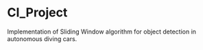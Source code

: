 # CI_Project
Implementation of Sliding Window algorithm for object detection in autonomous diving cars.
